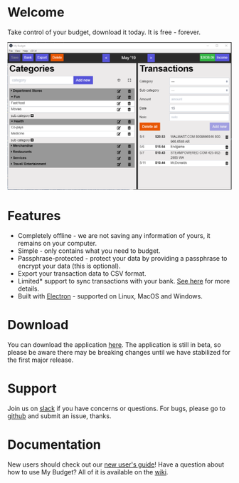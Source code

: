 # Welcome
Take control of your budget, download it today. It is free - forever.

![MyBudget](images/readme.png)

# Features
- Completely offline - we are not saving any information of yours, it remains on your computer.
- Simple - only contains what you need to budget.
- Passphrase-protected - protect your data by providing a passphrase to encrypt your data (this is optional).
- Export your transaction data to CSV format.
- Limited* support to sync transactions with your bank. [See here](https://github.com/reZach/my-budget/wiki/Creating-a-new-connector) for more details.
- Built with [Electron](https://electronjs.org/) - supported on Linux, MacOS and Windows.

# Download
You can download the application [here](https://rezach.github.io/my-budget/). The application is still in beta, so please be aware there may be breaking changes until we have stabilized for the first major release.

# Support
Join us on [slack](https://join.slack.com/t/my-budget/shared_invite/enQtNjA0NDg1MTI2MzI2LTkxZmI0M2YzMGQ2YzlkMDc1YzkxMjU1M2EyZmI4MjlkYTY3MzgwNzVhMmY2MzJhNmM4OGE0Njc0NDZiMDVkY2U) if you have concerns or questions. For bugs, please go to [github](https://github.com/reZach/my-budget/issues) and submit an issue, thanks.

# Documentation
New users should check out our [new user's guide](https://github.com/reZach/my-budget/wiki/New-user's-guide)!
Have a question about how to use My Budget? All of it is available on the [wiki](https://github.com/reZach/my-budget/wiki).
